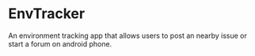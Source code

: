# EnvTracker
An environment tracking app that allows users to post an nearby issue or start a forum on android phone.
